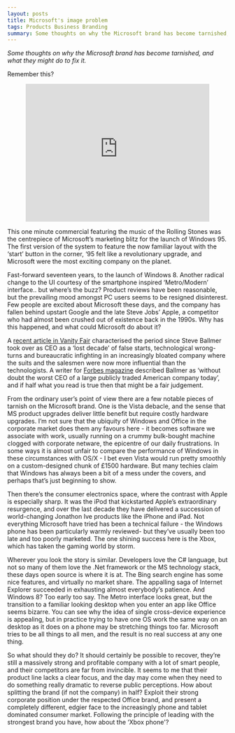 ```yaml
---
layout: posts
title: Microsoft's image problem
tags: Products Business Branding
summary: Some thoughts on why the Microsoft brand has become tarnished, and what they might do to fix it.
---
```


*Some thoughts on why the Microsoft brand has become tarnished, and what they might do to fix it.*

Remember this?

<div style='text-align:center;margin-bottom:1em;'>
<object height='315' width='420'><param name='movie' value='http://www.youtube.com/v/P0AJM6HMYjM?version=3&amp;hl=en_US' /><param name='allowFullScreen' value='true' /><param name='allowscriptaccess' value='always' /><embed allowfullscreen='true' allowscriptaccess='always' height='315' src='http://www.youtube.com/v/P0AJM6HMYjM?version=3&amp;hl=en_US' type='application/x-shockwave-flash' width='420' /></object>
</div>

This one minute commercial featuring the music of the Rolling Stones was the centrepiece of Microsoft’s marketing blitz for the launch of Windows 95. The first version of the system to feature the now familiar layout with the ‘start’ button in the corner, ‘95 felt like a revolutionary upgrade, and Microsoft were the most exciting company on the planet.

Fast-forward seventeen years, to the launch of Windows 8. Another radical change to the UI courtesy of the smartphone inspired ‘Metro/Modern’ interface.. but where’s the buzz? Product reviews have been reasonable, but the prevailing mood amongst PC users seems to be resigned disinterest. Few people are excited about Microsoft these days, and the company has fallen behind upstart Google and the late Steve Jobs’ Apple, a competitor who had almost been crushed out of existence back in the 1990s. Why has this happened, and what could Microsoft do about it?

A [recent article in Vanity Fair](http://www.vanityfair.com/business/2012/08/microsoft-lost-mojo-steve-ballmer) characterised the period since Steve Ballmer took over as CEO as a ‘lost decade’ of false starts, technological wrong-turns and bureaucratic infighting in an increasingly bloated company where the suits and the salesmen were now more influential than the technologists. A writer for [Forbes magazine](http://www.forbes.com/sites/adamhartung/2012/05/12/oops-5-ceos-that-should-have-already-been-fired-cisco-ge-walmart-sears-microsoft/3/) described Ballmer as ‘without doubt the worst CEO of a large publicly traded American company today’, and if half what you read is true then that might be a fair judgement.

From the ordinary user’s point of view there are a few notable pieces of tarnish on the Microsoft brand. One is the Vista debacle, and the sense that MS product upgrades deliver little benefit but require costly hardware upgrades. I’m not sure that the ubiquity of Windows and Office in the corporate market does them any favours here - it becomes software we associate with work, usually running on a crummy bulk-bought machine clogged with corporate netware, the epicentre of our daily frustrations. In some ways it is almost unfair to compare the performance of Windows in these circumstances with OS/X - I bet even Vista would run pretty smoothly on a custom-designed chunk of £1500 hardware. But many techies claim that Windows has always been a bit of a mess under the covers, and perhaps that’s just beginning to show.

Then there’s the consumer electronics space, where the contrast with Apple is especially sharp. It was the iPod that kickstarted Apple’s extraordinary resurgence, and over the last decade they have delivered a succession of world-changing Jonathon Ive products like the iPhone and iPad. Not everything Microsoft have tried has been a technical failure - the Windows phone has been particularly warmly reviewed- but they’ve usually been too late and too poorly marketed. The one shining success here is the Xbox, which has taken the gaming world by storm.

Wherever you look the story is similar. Developers love the C# language, but not so many of them love the .Net framework or the MS technology stack, these days open source is where it is at. The Bing search engine has some nice features, and virtually no market share. The appalling saga of Internet Explorer succeeded in exhausting almost everybody’s patience. And Windows 8? Too early too say. The Metro interface looks great, but the transition to a familiar looking desktop when you enter an app like Office seems bizarre. You can see why the idea of single cross-device experience is appealing, but in practice trying to have one OS work the same way on an desktop as it does on a phone may be stretching things too far. Microsoft tries to be all things to all men, and the result is no real success at any one thing.

So what should they do? It should certainly be possible to recover, they’re still a massively strong and profitable company with a lot of smart people, and their competitors are far from invincible. It seems to me that their product line lacks a clear focus, and the day may come when they need to do something really dramatic to reverse public perceptions. How about splitting the brand (if not the company) in half? Exploit their strong corporate position under the respected Office brand, and present a completely different, edgier face to the increasingly phone and tablet dominated consumer market. Following the principle of leading with the strongest brand you have, how about the ‘Xbox phone'?